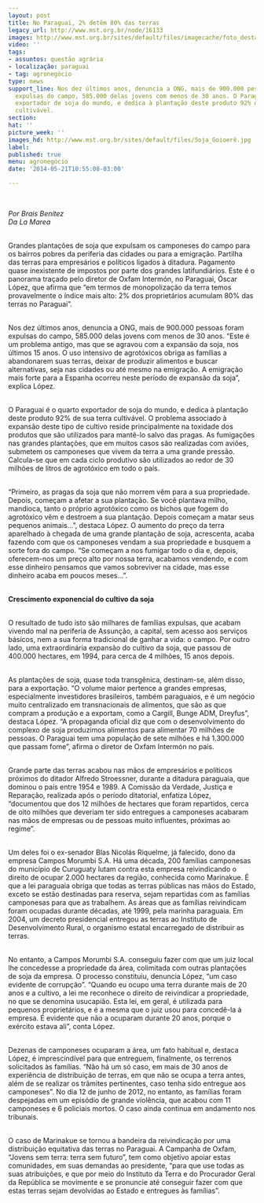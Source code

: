 ```yaml
---
layout: post
title: No Paraguai, 2% detêm 80% das terras
legacy_url: http://www.mst.org.br/node/16133
images: http://www.mst.org.br/sites/default/files/imagecache/foto_destaque/Soja_Goioerê.jpg
video: ''
tags:
- assuntos: questão agrária
- localização: paraguai
- tag: agronegócio
type: news
support_line: Nos dez últimos anos, denuncia a ONG, mais de 900.000 pessoas foram
  expulsas do campo, 585.000 delas jovens com menos de 30 anos. O Paraguai é o quarto
  exportador de soja do mundo, e dedica à plantação deste produto 92% de sua terra
  cultivável.
section: 
hat: ''
picture_week: ''
images_hd: http://www.mst.org.br/sites/default/files/Soja_Goioerê.jpg
label: 
published: true
menu: agronegócio
date: '2014-05-21T10:55:08-03:00'

---
```

<p><em><br></em></p><p><em>Por Brais Benítez<br>Da La Marea</em></p><p><br>Grandes plantações de soja que expulsam os camponeses do campo para os bairros pobres da periferia das cidades ou para a emigração. Partilha das terras para empresários e políticos ligados à ditadura. Pagamento quase inexistente de impostos por parte dos grandes latifundiários. Este é o panorama traçado pelo diretor de Oxfam Intermón, no Paraguai, Óscar López, que afirma que “em termos de monopolização da terra temos provavelmente o índice mais alto: 2% dos proprietários acumulam 80% das terras no Paraguai”.</p><p><br>Nos dez últimos anos, denuncia a ONG, mais de 900.000 pessoas foram expulsas do campo, 585.000 delas jovens com menos de 30 anos. “Este é um problema antigo, mas que se agravou com a expansão da soja, nos últimos 15 anos. O uso intensivo de agrotóxicos obriga as famílias a abandonarem suas terras, deixar de produzir alimentos e buscar alternativas, seja nas cidades ou até mesmo na emigração. A emigração mais forte para a Espanha ocorreu neste período de expansão da soja”, explica López.</p><p><br>O Paraguai é o quarto exportador de soja do mundo, e dedica à plantação deste produto 92% de sua terra cultivável. O problema associado à expansão deste tipo de cultivo reside principalmente na toxidade dos produtos que são utilizados para mantê-lo salvo das pragas. As fumigações nas grandes plantações, que em muitos casos são realizadas com aviões, submetem os camponeses que vivem da terra a uma grande pressão. Calcula-se que em cada ciclo produtivo são utilizados ao redor de 30 milhões de litros de agrotóxico em todo o país.</p><p><br>“Primeiro, as pragas da soja que não morrem vêm para a sua propriedade. Depois, começam a afetar a sua plantação. Se você plantava milho, mandioca, tanto o próprio agrotóxico como os bichos que fogem do agrotóxico vêm e destroem a sua plantação. Depois começam a matar seus pequenos animais...”, destaca López. O aumento do preço da terra aparelhado à chegada de uma grande plantação de soja, acrescenta, acaba fazendo com que os camponeses vendam a sua propriedade e busquem a sorte fora do campo. “Se começam a nos fumigar todo o dia e, depois, oferecem-nos um preço alto por nossa terra, acabamos vendendo, e com esse dinheiro pensamos que vamos sobreviver na cidade, mas esse dinheiro acaba em poucos meses...”.</p><p><br><strong>Crescimento exponencial do cultivo da soja</strong></p><p><br>O resultado de tudo isto são milhares de famílias expulsas, que acabam vivendo mal na periferia de Assunção, a capital, sem acesso aos serviços básicos, nem a sua forma tradicional de ganhar a vida: o campo. Por outro lado, uma extraordinária expansão do cultivo da soja, que passou de 400.000 hectares, em 1994, para cerca de 4 milhões, 15 anos depois.</p><p><br>As plantações de soja, quase toda transgênica, destinam-se, além disso, para a exportação. “O volume maior pertence a grandes empresas, especialmente investidores brasileiros, também paraguaios, e é um negócio muito centralizado em transnacionais de alimentos, que são as que compram a produção e a exportam, como a Cargill, Bunge ADM, Dreyfus”, destaca López. “A propaganda oficial diz que com o desenvolvimento do complexo de soja produzimos alimentos para alimentar 70 milhões de pessoas. O Paraguai tem uma população de sete milhões e há 1.300.000 que passam fome”, afirma o diretor de Oxfam Intermón no país.</p><p><br>Grande parte das terras acabou nas mãos de empresários e políticos próximos do ditador Alfredo Stroessner, durante a ditadura paraguaia, que dominou o país entre 1954 e 1989. A Comissão da Verdade, Justiça e Reparação, realizada após o período ditatorial, enfatiza López, “documentou que dos 12 milhões de hectares que foram repartidos, cerca de oito milhões que deveriam ter sido entregues a camponeses acabaram nas mãos de empresas ou de pessoas muito influentes, próximas ao regime”.</p><p><br>Um deles foi o ex-senador Blas Nicolás Riquelme, já falecido, dono da empresa Campos Morumbi S.A. Há uma década, 200 famílias camponesas do município de Curuguaty lutam contra esta empresa reivindicando o direito de ocupar 2.000 hectares da região, conhecida como Marinakue. É que a lei paraguaia obriga que todas as terras públicas nas mãos do Estado, exceto se estão destinadas para reserva, sejam repartidas com as famílias camponesas para que as trabalhem. As áreas que as famílias reivindicam foram ocupadas durante décadas, até 1999, pela marinha paraguaia. Em 2004, um decreto presidencial entregou as terras ao Instituto de Desenvolvimento Rural, o organismo estatal encarregado de distribuir as terras.</p><p><br>No entanto, a Campos Morumbi S.A. conseguiu fazer com que um juiz local lhe concedesse a propriedade da área, colimitada com outras plantações de soja da empresa. O processo constituiu, denuncia López, “um caso evidente de corrupção”. “Quando eu ocupo uma terra durante mais de 20 anos e a cultivo, a lei me reconhece o direito de reivindicar a propriedade, no que se denomina usucapião. Esta lei, em geral, é utilizada para pequenos proprietários, e é a mesma que o juiz usou para concedê-la à empresa. É evidente que não a ocuparam durante 20 anos, porque o exército estava ali”, conta López.</p><p><br>Dezenas de camponeses ocuparam a área, um fato habitual e, destaca López, é imprescindível para que entreguem, finalmente, os terrenos solicitados às famílias. “Não há um só caso, em mais de 30 anos de experiência de distribuição de terras, em que não se ocupa a terra antes, além de se realizar os trâmites pertinentes, caso tenha sido entregue aos camponeses”. No dia 12 de junho de 2012, no entanto, as famílias foram despejadas em um episódio de grande violência, que acabou com 11 camponeses e 6 policiais mortos. O caso ainda continua em andamento nos tribunais.</p><p><br>O caso de Marinakue se tornou a bandeira da reivindicação por uma distribuição equitativa das terras no Paraguai. A Campanha de Oxfam, “Jovens sem terra: terra sem futuro”, tem como objetivo apoiar estas comunidades, em suas demandas ao presidente, “para que use todas as suas atribuições, e que por meio do Instituto da Terra e do Procurador Geral da República se movimente e se pronuncie até conseguir fazer com que estas terras sejam devolvidas ao Estado e entregues às famílias”.</p><p>&nbsp;</p><p>&nbsp;</p>
